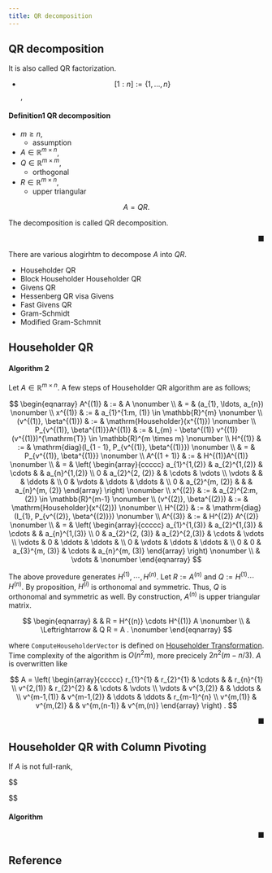 ```yaml
---
title: QR decomposition
---
```


## QR decomposition
It is also called QR factorization.

* $$[1:n] := \{1, \ldots, n\}$$,

#### Definition1 QR decomposition
* $m \ge n$,
    * assumption
* $A \in \mathbb{R}^{m \times n}$,
* $Q \in \mathbb{R}^{m \times m}$,
    * orthogonal
* $R \in \mathbb{R}^{m \times n}$,
    * upper triangular

$$
    A
    =
    QR
    .
$$

The decomposition is called QR decomposition.

<div class="end-of-statement" style="text-align: right">■</div>

There are various alogirhtm to decompose $A$ into $QR$.

* Householder QR
* Block Householder Householder QR
* Givens QR
* Hessenberg QR visa Givens
* Fast Givens QR
* Gram-Schmidt
* Modified Gram-Schmnit

## Householder QR

#### Algorithm 2

Let $A \in \mathbb{R}^{m \times n}$.
A few steps of Householder QR algorithm are as follows;

$$
\begin{eqnarray}
    A^{(1)}
    & := &
        A
    \nonumber
    \\
    & = &
        (a_{1}, \ldots, a_{n})
    \nonumber
    \\
    x^{(1)}
    & := &
        a_{1}^{1:m, (1)}
        \in \mathbb{R}^{m}
    \nonumber
    \\
    (v^{(1)}, \beta^{(1)})
    & := &
        \mathrm{Householder}(x^{(1)})
    \nonumber
    \\
    P_{v^{(1)}, \beta^{(1)}}A^{(1)}
    & := &
        I_{m}
        -
        \beta^{(1)} v^{(1)}(v^{(1)})^{\mathrm{T}}
        \in \mathbb{R}^{m \times m}
    \nonumber
    \\
    H^{(1)}
    & := &
        \mathrm{diag}(I_{1 - 1}, P_{v^{(1)}, \beta^{(1)}})
    \nonumber
    \\
    & = &
        P_{v^{(1)}, \beta^{(1)}}
    \nonumber
    \\
    A^{(1 + 1)}
    & := &
        H^{(1)}A^{(1)}
    \nonumber
    \\
    & = &
        \left(
            \begin{array}{ccccc}
                a_{1}^{1,(2)}  & a_{2}^{1,(2)} & \cdots &   & a_{n}^{1,(2)}
                \\
                0  & a_{2}^{2, (2)}  &    & \cdots & \vdots
                \\
                \vdots &    &    & \ddots &
                \\
                0 & \vdots & \ddots & \ddots & 
                \\
                0 & a_{2}^{m, (2)} &        &   &  a_{n}^{m, (2)}
            \end{array}
        \right)
    \nonumber
    \\
    x^{(2)}
    & := &
        a_{2}^{2:m, (2)}
        \in \mathbb{R}^{m-1}
    \nonumber
    \\
    (v^{(2)}, \beta^{(2)})
    & := &
        \mathrm{Householder}(x^{(2)})
    \nonumber
    \\
    H^{(2)}
    & := &
        \mathrm{diag}(I_{1}, P_{v^{(2)}, \beta^{(2)}})
    \nonumber
    \\
    A^{(3)}
    & := &
        H^{(2)}
        A^{(2)}
    \nonumber
    \\
    & = &
        \left(
            \begin{array}{ccccc}
                a_{1}^{1,(3)}  & a_{2}^{1,(3)} & \cdots &   & a_{n}^{1,(3)}
                \\
                0  & a_{2}^{2, (3)}  &  a_{2}^{2,(3)}  & \cdots & \vdots
                \\
                \vdots & 0 & \ddots & \ddots &
                \\
                0 & \vdots & \ddots & \ddots & 
                \\
                0 & 0 & a_{3}^{m, (3)} & \cdots  &  a_{n}^{m, (3)}
            \end{array}
        \right)
    \nonumber
    \\
    & \vdots &
    \nonumber
\end{eqnarray}
$$

The above provedure generates $H^{(1)}, \cdots, H^{(n)}$.
Let $R := A^{(n)}$ and $Q := H^{(1)} \cdots H^{(n)}$.
By proposition, $H^{(i)}$ is orthonomal and symmetric.
Thus, $Q$ is orthonomal and symmetric as well.
By construction, $A^{(n)}$ is upper triangular matrix.

$$
\begin{eqnarray}
    & &
        R
        =
        H^{(n)} \cdots H^{(1)} A
    \nonumber
    \\
    & \Leftrightarrow &
        Q R
        =
        A
    .
    \nonumber
\end{eqnarray}
$$

<p class="pseudocode-js">
<pre class="pseudocode-js-code" style="display:none">
    \begin{algorithm}
    \caption{Householder QR}
    \begin{algorithmic}
    \REQUIRE $A \in \mathbb{R}^{m \times n}$
    \REQUIRE $m \ge n$
    \PROCEDURE{HouseholderQR}{$A$}
        \FOR{$j = 1$ \TO $n$}
            \STATE $(v, \beta) \leftarrow \mathrm{ComputeHouseholderVector}(A_{j}^{j:m})$
            \STATE $A_{j:n}^{j:m} \leftarrow (I_{m - j + 1} - \beta v v^{\mathrm{T}}) A_{j:n}^{j:m}$
            \COMMENT{$2(m-(j-1)) (n - (j - 1)) (m - (j - 1))$ flops}
            \IF{$j < m$}
                \STATE $A_{j}^{(j+1):m} \leftarrow v^{2:(m-j+1)}$
            \ENDIF
        \ENDFOR
    \ENDPROCEDURE
    \end{algorithmic}
    \end{algorithm}
</pre>
</p>

where `ComputeHouseholderVector` is defined on <a href="{{ site.baseurl }}/math/matrix/householder_transformation.html">Householder Transformation</a>.
Time complexity of the algorithm is $O(n^{2}m)$, more precicely $2n^{2}(m - n/3)$.
$A$ is overwritten like

$$
    A
    =
    \left(
        \begin{array}{ccccc}
            r_{1}^{1}     & r_{2}^{1}     & \cdots &              & r_{n}^{1}
            \\
            v^{2,(1)}   & r_{2}^{2}     &        & \cdots       & \vdots
            \\
            \vdots        & v^{3,(2)}   &        & \ddots       &
            \\
            v^{m-1,(1)} & v^{m-1,(2)} & \ddots & \ddots       & r_{m-1}^{n}
            \\
            v^{m,(1)}   & v^{m,(2)}   &        & v^{m,(n-1)} & v^{m,(n)}
        \end{array}
    \right)
    .
$$

<div class="end-of-statement" style="text-align: right">■</div>

## Householder QR with Column Pivoting
If $A$ is not full-rank,

$$

$$

#### Algorithm

<p class="pseudocode-js">
<pre class="pseudocode-js-code" style="display:none">
    \begin{algorithm}
    \caption{Householder QR with column pivotting}
    \begin{algorithmic}
    \REQUIRE $A \in \mathbb{R}^{m \times n}$
    \REQUIRE $m \ge n$
    \REQUIRE $r := \mathrm{rank}(A)$
    \PROCEDURE{HouseholderQRWithPivotting}{$A$}
        \FOR{$j = 1$ \TO $n$}
            \STATE $c^{j} \leftarrow A_{j}^{1:m}$
        \ENDFOR
        \STATE $r \leftarrow 0$
        \STATE $\tau \leftarrow \max\{c^{1}, \ldots, c^{n}\}$
        \STATE $k \leftarrow \arg\min\{k^{\prime} \in [1:n] \mid c^{k^{\prime}} = \tau\}$
        \WHILE{$\tau > 0$} 
            \STATE $r \leftarrow r + 1$
            \STATE $\mathrm{piv}^{r} = k$
            \STATE $\mathrm{swap}(A_{r}^{1:m}, A_{k}^{1:m})$
            \STATE $\mathrm{swap}(c^{r}, c^{k})$
            \STATE $(v, \beta) \leftarrow \mathrm{ComputeHouseholderVector}(A_{r}^{r:m})$
            \STATE $A_{r:n}^{r:m} \leftarrow (I_{m-r+1} - \beta v v^{\mathrm{T}}) A_{r:n}^{r:m}$
            \STATE $A_{r}^{(r+1):m} \leftarrow v^{2:(m-r+1)}$
            \FOR{$r+1$ \TO $n$}
                \STATE $c^{i} \leftarrow c^{i} - (A_{i}^{r})^{2}$
            \ENDFOR
            \IF{$r < n$}
                \STATE $\tau \leftarrow \max\{c^{r+1}, \ldots, c^{n}\}$
                \STATE $k \leftarrow \arg\min\{k^{\prime} \in [r+1:n] \mid c^{k^{\prime}} = \tau\}$
            \ELSE
                \STATE $\tau \leftarrow 0$
            \ENDIF
        \ENDWHILE
    \ENDPROCEDURE
    \end{algorithmic}
    \end{algorithm}
</pre>
</p>

<div class="end-of-statement" style="text-align: right">■</div>

## Reference

